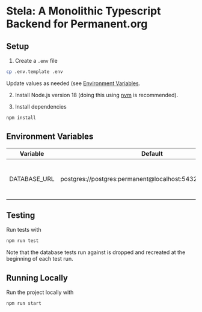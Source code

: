 # Stela: A Monolithic Typescript Backend for Permanent.org

## Setup

1. Create a `.env` file

```bash
cp .env.template .env
```

Update values as needed (see [Environment Variables](#environment-variables).

2. Install Node.js version 18 (doing this using [nvm](https://github.com/nvm-sh/nvm) is recommended).

3. Install dependencies

```bash
npm install
```

## Environment Variables

| Variable     | Default                                                     | Notes                                  |
| ------------ | ----------------------------------------------------------- | -------------------------------------- |
| DATABASE_URL | postgres://postgres:permanent@localhost:5432/test_permanent | Run tests to generate default database |

## Testing

Run tests with

```bash
npm run test
```

Note that the database tests run against is dropped and recreated at the beginning of each test run.

## Running Locally

Run the project locally with

```bash
npm run start
```
